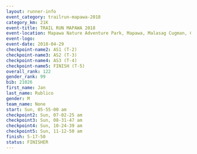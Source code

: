 ```yaml
---
layout: runner-info 
event_category: trailrun-mapawa-2018 
category_km: 21K 
event-title: TRAIL RUN MAPAWA 2018 
event-location: Mapawa Nature Adventure Park, Mapawa, Malasag Cugman, Cagayan de Oro Philippines 
event-logo: 
event-date: 2018-04-29 
checkpoint-name2: AS1 (T-2) 
checkpoint-name3: AS2 (T-3) 
checkpoint-name4: AS3 (T-4) 
checkpoint-name5: FINISH (T-5) 
overall_rank: 122
gender_rank: 99
bib: 21026
first_name: Jan
last_name: Rublico
gender: M
team_name: None
start: Sun, 05-55-00 am
checkpoint2: Sun, 07-02-25 am
checkpoint3: Sun, 08-31-47 am
checkpoint4: Sun, 10-24-39 am
checkpoint5: Sun, 11-12-50 am
finish: 5-17-50
status: FINISHER
---
```

